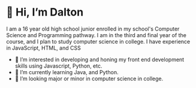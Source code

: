 # 👋 Hi, I’m Dalton

I am a 16 year old high school junior enrolled in my school's Computer Science and Programming pathway. I am in the third and final year of the course, and I plan to study computer science in college. I have experience in JavaScript, HTML, and CSS

- 👀 I’m interested in developing and honing my front end development skills using Javascript, Python, etc.
- 🌱 I’m currently learning Java, and Python.
- 💞️ I’m looking major or minor in computer science in college.

